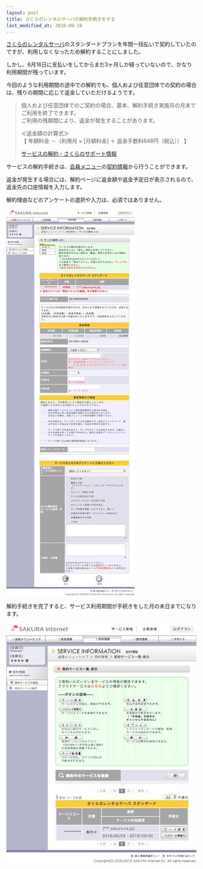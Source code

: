 ```yaml
---
layout: post
title: さくらのレンタルサーバの解約手続きをする
last_modified_at: 2018-09-18
---
```


[さくらのレンタルサーバ](https://www.sakura.ne.jp/)のスタンダードプランを年間一括払いで契約していたのですが、利用しなくなったため解約することにしました。

しかし、6月16日に支払いをしてからまだ3ヶ月しか経っていないので、かなり利用期間が残っています。

今回のような利用期間の途中での解約でも、個人および任意団体での契約の場合は、残りの期間に応じて返金していただけるようです。

> 個人および任意団体でのご契約の場合、基本、解約手続き実施月の月末でご利用を終了できます。  
> ご利用の残期間により、返金が発生することがあります。
>
> ≪返金額の計算式≫  
> 【 年額料金 －（利用月 × [月額料金] ＋ 返金手数料648円（税込）） 】
>
> [サービスの解約 - さくらのサポート情報](https://help.sakura.ad.jp/hc/ja/articles/206057042)

サービスの解約手続きは、[会員メニュー](https://secure.sakura.ad.jp/menu/)の[契約情報](https://secure.sakura.ad.jp/menu/service/)から行うことができます。

返金が発生する場合には、解約ページに返金額や返金予定日が表示されるので、返金先の口座情報を入力します。

解約理由などのアンケートの選択や入力は、必須ではありません。

[![スクリーンショット](/images/605547b872f5d2bafc4301d966e2e497.png)](/images/605547b872f5d2bafc4301d966e2e497.png)

解約手続きを完了すると、サービス利用期間が手続きをした月の末日までになります。

[![スクリーンショット](/images/30c86cd17fe06348686f8c9aa0ffd40a.png)](/images/30c86cd17fe06348686f8c9aa0ffd40a.png)
